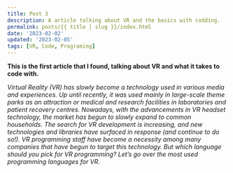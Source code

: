 ```yaml
---
title: Post 3
description: A article talking about VR and the basics with codding.
permalink: posts/{{ title | slug }}/index.html
date: '2023-02-02'
updated: '2023-02-05'
tags: [VR, Code, Programing]
---
```


**This is the first article that I found, talking about VR and what it takes to code with.**

*Virtual Reality (VR) has slowly become a technology used in various media and experiences. Up until recently, it was used mainly in large-scale theme parks as an attraction or medical and research facilities in laboratories and patient recovery centres. Nowadays, with the advancements in VR headset technology, the market has begun to slowly expand to common households. The search for VR development is increasing, and new technologies and libraries have surfaced in response (and continue to do so!). VR programming staff have become a necessity among many companies that have begun to target this technology. But which language should you pick for VR programming? Let’s go over the most used programming languages for VR.*
